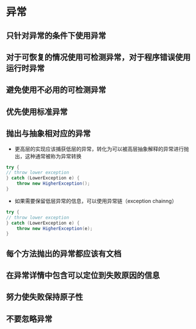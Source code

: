 # 异常
<!-- toc -->

## 只针对异常的条件下使用异常

## 对于可恢复的情况使用可检测异常，对于程序错误使用运行时异常

## 避免使用不必用的可检测异常

## 优先使用标准异常

## 抛出与抽象相对应的异常
* 更高层的实现应该捕获低层的异常，转化为可以被高层抽象解释的异常进行抛出，这种通常被称为异常转换
```java
try {
// throw lower exception
} catch (LowerException e) {
    throw new HigherException();
}
```
* 如果需要保留低层异常的信息，可以使用异常链（exception chainng）
```java
try {
// throw lower exception
} catch (LowerException e) {
    throw new HigherException(e);
}
```

## 每个方法抛出的异常都应该有文档

## 在异常详情中包含可以定位到失败原因的信息

## 努力使失败保持原子性

## 不要忽略异常
